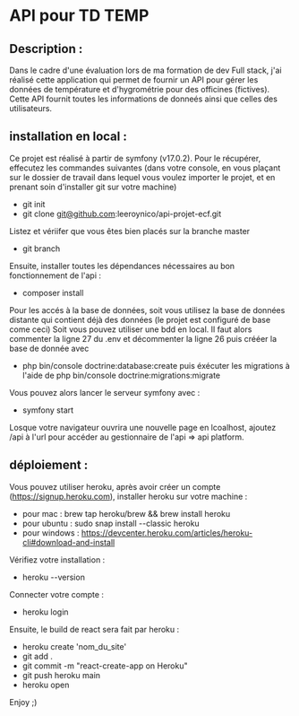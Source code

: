 # API pour TD TEMP

## Description :

Dans le cadre d'une évaluation lors de ma formation de dev Full stack, j'ai réalisé cette application qui permet de fournir un API pour gérer les données de température et d'hygrométrie pour des officines (fictives). Cette API fournit toutes les informations de donneés ainsi que celles des utilisateurs.

## installation en local :

Ce projet est réalisé à partir de symfony (v17.0.2).
Pour le récupérer, effecutez les commandes suivantes (dans votre console, en vous plaçant sur le dossier de travail dans lequel vous voulez importer le projet, et en prenant soin d'installer git sur votre machine)

- git init
- git clone git@github.com:leeroynico/api-projet-ecf.git

Listez et vériifer que vous êtes bien placés sur la branche master

- git branch

Ensuite, installer toutes les dépendances nécessaires au bon fonctionnement de l'api :

- composer install

Pour les accés à la base de données, soit vous utilisez la base de données distante qui contient déjà des données (le projet est configuré de base come ceci) Soit vous pouvez utiliser une bdd en local. Il faut alors commenter la ligne 27 du .env et décommenter la ligne 26 puis crééer la base de donnée avec

- php bin/console doctrine:database:create puis éxécuter les migrations à l'aide de
  php bin/console doctrine:migrations:migrate

Vous pouvez alors lancer le serveur symfony avec :

- symfony start

Losque votre navigateur ouvrira une nouvelle page en lcoalhost, ajoutez /api à l'url pour accéder au gestionnaire de l'api => api platform.

## déploiement :

Vous pouvez utiliser heroku, après avoir créer un compte (https://signup.heroku.com), installer heroku sur votre machine :

- pour mac : brew tap heroku/brew && brew install heroku
- pour ubuntu : sudo snap install --classic heroku
- pour windows : https://devcenter.heroku.com/articles/heroku-cli#download-and-install

Vérifiez votre installation :

- heroku --version

Connecter votre compte :

- heroku login

Ensuite, le build de react sera fait par heroku :

- heroku create 'nom_du_site'
- git add .
- git commit -m "react-create-app on Heroku"
- git push heroku main
- heroku open

Enjoy ;)
